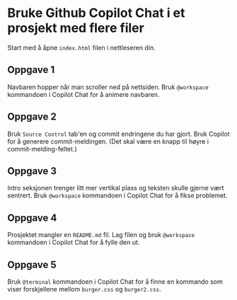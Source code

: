 # Bruke Github Copilot Chat i et prosjekt med flere filer

Start med å åpne `index.html` filen i nettleseren din.

## Oppgave 1

Navbaren hopper når man scroller ned på nettsiden. Bruk `@workspace` kommandoen i Copilot Chat for å animere navbaren.

## Oppgave 2

Bruk `Source Control` tab'en og commit endringene du har gjort. Bruk Copilot for å generere commit-meldingen. (Det skal være en knapp til høyre i commit-melding-feltet.)

## Oppgave 3

Intro seksjonen trenger litt mer vertikal plass og teksten skulle gjerne vært sentrert. Bruk `@workspace` kommandoen i Copilot Chat for å fikse problemet.

## Oppgave 4

Prosjektet mangler en `README.md` fil. Lag filen og bruk `@workspace` kommandoen i Copilot Chat for å fylle den ut.

## Oppgave 5

Bruk `@terminal` kommandoen i Copilot Chat for å finne en kommando som viser forskjellene mellom `burger.css` og `burger2.css`.
